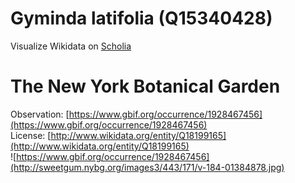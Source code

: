 
Gyminda latifolia (Q15340428)
=============================
  
Visualize Wikidata on [Scholia](https://scholia.toolforge.org/taxon/Q15340428)
# The New York Botanical Garden
  
Observation: [https://www.gbif.org/occurrence/1928467456](https://www.gbif.org/occurrence/1928467456)  
License: [http://www.wikidata.org/entity/Q18199165](http://www.wikidata.org/entity/Q18199165)  
![https://www.gbif.org/occurrence/1928467456](http://sweetgum.nybg.org/images3/443/171/v-184-01384878.jpg)